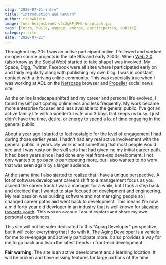 ```yaml
---
slug: "2020-07-21-intro"
title: "Introduction and Return"
author: richwklein
image: fons-heijnsbroek-v4c2gKPjPMs-unsplash.jpg
tags: [intro, build, engage, emerge, participation, public]
category: site
date: "2020-07-21"
---
```


Throughout my 20s I was an active participant online. I followed and worked on 
open source projects in the late 90s and early 2000s. When 
[Web 2.0](https://en.wikipedia.org/wiki/Web_2.0) (also know as the Social Web) 
started to take shape I was involved. My Space, Digg, Twitter, Facebook were all 
sites where I participated early on and fairly regularly along with publishing 
my own blog. I was in constant contact with a thriving online community. This 
was especially true when I was working at AOL on the 
[Netscape](https://en.wikipedia.org/wiki/Netscape_Navigator_9) browser and 
[Propeller](https://web.archive.org/web/*/http://propeller.com) social news site.

As the online landscape shifted and my career and personal life evolved, I 
found myself particpating online less and less frequently. My work became more 
enterprise focused and less available to the general public. I've got an active 
family life with a wonderful wife and 3 boys that keeps us busy. I just didn't 
have the time, desire, or energy to spend a lot of time engaging in the general 
public. 

About a year ago I started to feel nostalgic for the level of engagement I had 
during those earlier years. I hadn't had any real active involvement with the 
general public in years. My work is not something that most people would see and 
I was rusty on the skill sets that had given me my initial career path. It had 
been years since I had done any real front-end development. I not only wanted to 
go back to participating more, but I also wanted to do work that was seen again 
by a larger audience. 

At the same time I also started to realize that I have a unique perspective. A 
lot of software development careers shift to a management focus as you ascend 
the career track. I was a manager for a while, but I took a step back and decided 
that I wanted to stay focused on development and engineering. My real passion 
was building software and not managing people so I changed career paths and went 
back to development. This means I'm now a mid forty year old developer in an 
industry that is well known for 
[skewing towards youth](https://www.google.com/search?q=ageism+software+engineering&oq=ageism+software+engineering). This was an avenue I could explore and share my own personal experiences. 

This site will not be soley dedicated to this "Aging Developer" perspective, 
but it will color everything that I do with it. [The Aging Developer](/) is a 
vehicle for me to re-engage and actively participate more. It also provides a 
way for me to go back and learn the latest trends in front-end development.

**Fair warning**: The site is an active development and a learning location. It 
will be broken and have missing features for large portions of the time.
